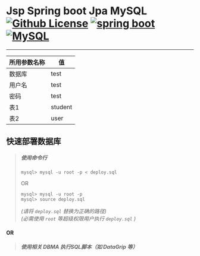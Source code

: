 # Jsp Spring boot Jpa MySQL [![Github License](https://img.shields.io/badge/license-MIT-blue.svg)](https://github.com/SUPMColdRain/jsp-springboot-jpa-mysql/blob/master/LICENSE) [![spring boot](https://img.shields.io/badge/springboot-2.21-green.svg)](https://spring.io/projects/spring-boot) [![MySQL](https://img.shields.io/badge/mysql-8.0.17-blue.svg)](https://dev.mysql.com/downloads/)
***
| 所用参数名称 | 值 |
| ----  | ----  |
| 数据库 | test |
| 用户名 | test |
| 密码 | test |
| 表1 | student |
| 表2 | user |

## 快速部署数据库
>##### 使用命令行
>```shell script
>mysql> mysql -u root -p < deploy.sql
>```
>OR
>```shell script
>mysql> mysql -u root -p
>mysql> source deploy.sql
>```
>_(请将 `deploy.sql` 替换为正确的路径)_  
>_(必需使用 `root` 等超级权限用户执行 `deploy.sql` )_  
#### OR
>##### 使用相关 DBMA 执行SQL脚本（如 DataGrip 等）  


